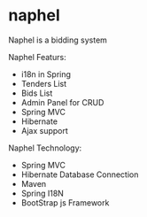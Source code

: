 # naphel
Naphel is a bidding system

Naphel Featurs:

* i18n in Spring
* Tenders List
* Bids List
* Admin Panel for CRUD
* Spring MVC
* Hibernate
* Ajax support

Naphel Technology:
* Spring MVC
* Hibernate Database Connection
* Maven
* Spring I18N
* BootStrap js Framework